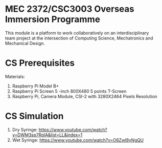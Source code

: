 # MEC 2372/CSC3003 Overseas Immersion Programme

This module is a platform to work collaboratively on an interdisciplinary team project at the intersection of Computing Science, Mechatronics and Mechanical Design.

# CS Prerequisites
Materials: 
1. Raspberry Pi Model B+
2. Raspberry Pi Screen 5 -inch 800X480 5 points T-Screen
3. Raspberry Pi, Camera Module, CSI-2 with 3280X2464 Pixels Resolution 

# CS Simulation 
1. Dry Syringe: https://www.youtube.com/watch?v=DWM3sp7RplA&list=LL&index=1 
2. Wet Syringe: https://www.youtube.com/watch?v=O6Zwl8yNgQU 



